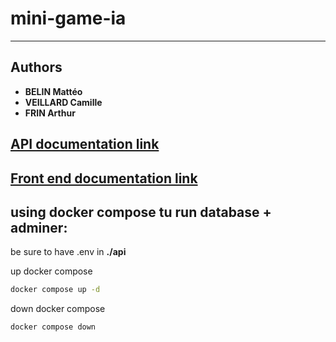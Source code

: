 # mini-game-ia
---
## Authors
- **BELIN Mattéo**
- **VEILLARD Camille**
- **FRIN Arthur**

## [API documentation link](./api/README.md)
## [Front end documentation link](./front/README.md)

## using docker compose tu run database + adminer:
be sure to have .env in **./api**

up docker compose
```bash
docker compose up -d
```
down docker compose
```bash
docker compose down
```
